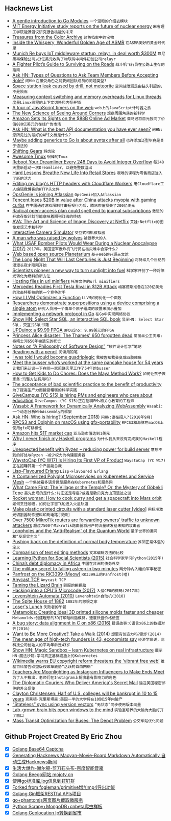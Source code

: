 ## Hacknews List


- [A gentle introduction to Go Modules](https://ukiahsmith.com/blog/a-gentle-introduction-to-golang-modules/)  `一个温和的介绍去模块`
- [MIT Energy Initiative study reports on the future of nuclear energy](http://news.mit.edu/2018/mitei-releases-report-future-nuclear-energy-0904)  `麻省理工学院能源倡议研究报告核能的未来`
- [Treasures from the Color Archive](https://www.newyorker.com/magazine/2018/09/03/treasures-from-the-color-archive)  `颜色档案中的宝物`
- [Inside the Whispery, Wonderful Golden Age of ASMR](https://www.newsweek.com/2018/09/07/asmr-whisper-videos-tingles-craig-richard-whisperlodge-1096749.html)  `在ASMR美好的黄金时代里`
- [Munich Re buys IoT middleware startup, relayr, in deal worth $300M](https://techcrunch.com/2018/09/04/munich-re-buys-iot-middleware-startup-relayr-in-deal-worth-300m/)  `慕尼黑再保险公司以3亿美元收购了物联网中间件初创公司relayr`
- [A Fighter Pilot’s Guide to Surviving on the Roads](https://www.portsmouthctc.org.uk/a-fighter-pilots-guide-to-surviving-on-the-roads/)  `战斗机飞行员在公路上生存的指南`
- [Ask HN: Types of Questions to Ask Team Members Before Accepting Role?](item?id=17908547)  `问HN:在接受角色之前要问团队成员的问题类型?`
- [Space station leak caused by drill, not meteorite](https://www.upi.com/Hole-responsible-for-space-station-leak-caused-by-drill-not-meteorite-Russia-says/2331536013870/)  `空间站泄漏是由钻头引起的，不是陨石`
- [Measuring context switching and memory overheads for Linux threads](https://eli.thegreenplace.net/2018/measuring-context-switching-and-memory-overheads-for-linux-threads/)  `度量Linux线程的上下文切换和内存开销`
- [A tour of JavaScript timers on the web](https://nolanlawson.com/2018/09/01/a-tour-of-javascript-timers-on-the-web/)  `web上的JavaScript计时器之旅`
- [The New Science of Seeing Around Corners](https://www.quantamagazine.org/the-new-science-of-seeing-around-corners-20180830/)  `观察周围角落的新科学`
- [Amazon Sets Its Sights on the $88B Online Ad Market](https://www.nytimes.com/2018/09/03/business/media/amazon-digital-ads.html)  `亚马逊将目光投向了价值880亿美元的在线广告市场`
- [Ask HN: What is the best API documentation you have ever seen?](item?id=17905919)  `问HN:您所见过的最好的API文档是什么?`
- [Maybe adding generics to Go is about syntax after all](https://dave.cheney.net/2018/09/03/maybe-adding-generics-to-go-is-about-syntax-after-all)  `也许添加泛型毕竟是关于语法的`
- [Shifting Gears](https://jenkins.io/blog/2018/08/31/shifting-gears/)  `将齿轮`
- [Awesome Tmux](https://github.com/rothgar/awesome-tmux)  `很棒的Tmux`
- [Reboot Your Dreamliner Every 248 Days to Avoid Integer Overflow](https://www.i-programmer.info/news/149-security/8548-reboot-your-dreamliner-every-248-days-to-avoid-integer-overflow.html)  `每248天重新启动一次Dreamliner，以避免整数溢出`
- [Hard Lessons Breathe New Life Into Retail Stores](https://www.nytimes.com/2018/09/03/business/retail-walmart-amazon-economy.html)  `艰难的课程为零售商店注入了新的活力`
- [Editing my blog&#39;s HTTP headers with Cloudflare Workers](https://jvns.ca/blog/2018/09/03/editing-my-blog-s-http-headers-with-cloudflare-workers/)  `用Cloudflare工人编辑我博客的HTTP头文件`
- [OpsGenie is joining Atlassian](https://www.opsgenie.com/blog/opsgenie-is-joining-atlassian)  `OpsGenie加入Atlassian`
- [Tencent loses $20B in value after China attacks myopia with gaming curbs](https://www.channelnewsasia.com/news/business/tencent-loses-us-20-billion-in-value-after-china-attacks-myopia-with-gaming-curbs-10670898)  `在中国通过游戏限制打击短视行为后，腾讯市值损失了200亿美元`
- [Radical open-access plan could spell end to journal subscriptions](https://www.nature.com/articles/d41586-018-06178-7)  `激进的开放存取计划可能意味着期刊订阅的终结`
- [AVA: The Art and Science of Image Discovery at Netflix](https://medium.com/netflix-techblog/ava-the-art-and-science-of-image-discovery-at-netflix-a442f163af6)  `艾娃:Netflix的图像发现艺术和科学`
- [Interactive Camera Simulator](http://photography-mapped.com/interact.html)  `交互式相机模拟器`
- [A man who was raised by wolves](https://www.theguardian.com/news/2018/aug/28/how-to-be-human-the-man-who-was-raised-by-wolves)  `被狼养大的人`
- [What USAF Bomber Pilots Would Wear During a Nuclear Apocalypse (2017)](http://www.thedrive.com/the-war-zone/7975/this-is-what-usaf-bomber-pilots-would-wear-during-a-nuclear-apocalypse)  `2017年，美国空军轰炸机飞行员在核灾难中会穿什么?`
- [Web based open source Planetarium](https://stellarium-web.org/)  `基于Web的开源天文馆`
- [The Long Night That Will Last Centuries is Just Beginning](https://blogs.scientificamerican.com/observations/the-west-is-going-up-in-flames)  `将持续几个世纪的漫漫长夜才刚刚开始`
- [Scientists pioneer a new way to turn sunlight into fuel](https://www.joh.cam.ac.uk/scientists-pioneer-new-way-turn-sunlight-fuel)  `科学家开创了一种将阳光转化为燃料的新方法`
- [Hosting files in url minifiers](https://fulmicoton.com/posts/urlminifier/)  `托管文件的url minifiers`
- [Mercedes Readies First Tesla Rival in $12B Attack](https://www.bloomberg.com/news/articles/2018-09-04/mercedes-readies-first-tesla-rival-in-12-billion-attack-plan?srnd=premium-europe)  `梅塞德斯准备在120亿美元的攻击特斯拉的第一个竞争对手`
- [How LLVM Optimizes a Function](https://blog.regehr.org/archives/1603)  `LLVM如何优化一个函数`
- [Researchers demonstrate superpositions using a device comprising a single atom](https://cosmosmagazine.com/physics/causality-disappears-at-the-flick-of-a-switch)  `研究人员用一个由单个原子组成的装置来演示叠加`
- [Implementing a network protocol in Go](https://about.sourcegraph.com/go/gophercon-2018-implementing-a-network-protocol-in-go/)  `在Go中实现网络协议`
- [Show HN: Select Star SQL, an interactive SQL book](http://selectstarsql.com)  `显示HN: Select Star SQL，交互式SQL书籍`
- [UPDuino: a $9.99 FPGA](https://tinyletter.com/jamesbowman/letters/upduino-a-9-99-fpga)  `UPDuino: 9.99美元的FPGA`
- [Princess Alice disaster: The Thames&#39; 650 forgotten dead](https://www.bbc.co.uk/news/uk-england-london-44800309)  `爱丽丝公主灾难:泰晤士河650年被遗忘的死亡`
- [Notes on “A Philosophy of Software Design”](https://lethain.com//notes-philosophy-software-design/)  `“软件设计哲学”笔记`
- [Reading with a pencil](https://austinkleon.com/2018/08/30/reading-with-a-pencil/)  `阅读用铅笔`
- [I was told I would become quadriplegic](https://abishekmuthian.com/i-was-told-i-would-become-quadriplegic-68c0371e6f05)  `我被告知我会变成四肢瘫痪`
- [Meet the busser who’s worked at the same pancake house for 54 years](https://www.chicagotribune.com/entertainment/ct-ent-othea-loggan-0831-story.html)  `让我们来认识一下在同一家煎饼店里工作了54年的busser`
- [How to Get Kids to Do Chores: Does the Maya Method Work?](https://www.npr.org/sections/goatsandsoda/2018/09/01/641266260/how-to-get-kids-to-do-chores-does-the-maya-method-work)  `如何让孩子做家务:玛雅方法有用吗?`
- [The acceptance of bad scientific practice to the benefit of productivity](http://backreaction.blogspot.com/2018/09/science-has-problem-and-we-must-talk.html)  `为了提高生产力而接受糟糕的科学实践`
- [GiveCampus (YC S15) is hiring PMs and engineers who care about education](https://www.givecampus.com/careers)  `GiveCampus (YC S15)正在招聘PMs和关心教育的工程师`
- [Wasabi: A Framework for Dynamically Analyzing WebAssembly](http://wasabi.software-lab.org/)  `Wasabi:一个动态分析WebAssembly的框架`
- [Ask HN: Who is hiring? (September 2018)](item?id=17902901)  `问HN:谁在招人?(2018年9月)`
- [RPCS3 and Dolphin on macOS using gfx-portability](https://gfx-rs.github.io/2018/09/03/rpcs3-dolphin.html)  `RPCS3和海豚在macOS上使用gfx可移植性`
- [Amazon hits $1T market cap](https://www.cnbc.com/2018/09/04/amazon-hits-1-trillion-in-market-value.html)  `亚马逊市值达到1美元`
- [Why I never finish my Haskell programs](https://blog.plover.com/2018/09/03/#what-goes-wrong)  `为什么我从来没有完成我的Haskell程序`
- [Unexpected benefit with Ryzen – reducing power for build server](http://lists.dragonflybsd.org/pipermail/users/2018-September/357883.html)  `意想不到的好处与Ryzen -减少权力为构建服务器`
- [WaystoCap (YC W17) Is Hiring Its First VP of Product](https://careers.waystocap.com/p/36f6e012a042-vp-of-product)  `WaystoCap (YC W17)正在招聘其第一个产品副总裁`
- [Lisp-Flavoured Erlang](http://lfe.io/)  `Lisp-Flavoured Erlang`
- [A Containerized Polyglot Microservices on Kubernetes and Service Mesh](https://github.com/vietnam-devs/coolstore-microservices)  `一个集装箱多语言微型服务在Kubernetes和服务网`
- [What Came First: The Village or the Temple? Or, the Mystery of Göbekli Tepe](https://bookworm.club/2018/09/sapiens/)  `最先出现的是什么:村庄还是寺庙?或者是歌贝克力山顶遗迹之谜`
- [Rocket woman: How to cook curry and get a spacecraft into Mars orbit](https://www.bbc.com/news/stories-45374442)  `如何烹饪咖喱，如何让宇宙飞船进入火星轨道`
- [Make plastic printed circuits with a standard laser cutter [video]](https://www.youtube.com/watch?v=Z228xymQYho)  `用标准激光切割器制作塑料印刷电路[视频]`
- [Over 7500 MikroTik routers are forwarding owners’ traffic to unknown attackers](https://blog.netlab.360.com/7500-mikrotik-routers-are-forwarding-owners-traffic-to-the-attackers-how-is-yours-en/)  `超过7500个MikroTik路由器将用户的流量转发给未知的攻击者`
- [Loopholes and the &#39;Anti-Realism&#39; of the Quantum World](https://www.wired.com/story/quantum-world-anti-realism/)  `量子世界的漏洞和“反现实主义”`
- [Pushing back on the definition of normal body temperature](https://www.wired.com/story/98-degrees-is-a-normal-body-temperature-right-not-quite/)  `推回正常体温的定义`
- [Comparison of text editing methods](http://devonzuegel.com/post/comparison-of-text-editing-methods)  `文本编辑方法的比较`
- [Learning Python for Social Scientists (2015)](https://nealcaren.github.io/python-tutorials/)  `社会科学家学习Python(2015年)`
- [China’s debt diplomacy in Africa](https://www.iafrikan.com/2018/09/04/china-africa-loans-technology-innovation-usa/)  `中国在非洲的债务外交`
- [The military secret to falling asleep in two minutes](https://www.independent.co.uk/life-style/fall-asleep-two-minutes-how-to-military-secret-trick-a8520991.html)  `两分钟内入睡的军事秘密`
- [Panfrost on the RK3399 (Meow)](https://rosenzweig.io/blog/panfrost-on-the-rk3399-meow.html)  `RK3399上的Panfrost(喵)`
- [Anycast TCP](https://bill.herrin.us/network/anycasttcp.html)  `Anycast TCP`
- [Taming the Lizard Brain](https://quillette.com/2018/08/27/taming-the-lizard-brain/)  `驯服的蜥蜴脑`
- [Hacking into a CPU’S Microcode (2017)](https://hackaday.com/2017/12/28/34c3-hacking-into-a-cpus-microcode/)  `入侵CPU的微码(2017年)`
- [Levenshtein Automata (2010)](http://blog.notdot.net/2010/07/Damn-Cool-Algorithms-Levenshtein-Automata)  `Levenshtein自动机(2010)`
- [The Spite House of 1882](http://www.nyc-architecture.com/GON/GON005.htm)  `1882年的怨恨之家`
- [Loser&#39;s Lunch](https://longreads.com/2018/09/03/losers-lunch/)  `失败者的午餐`
- [Metamolds: Creating ideal 3D printed silicone molds faster and cheaper](http://www.3ders.org/articles/20180903-metamolds-creating-ideal-3d-printed-silicone-molds-faster-and-cheaper.html)  `Metamolds:创建理想的3D打印硅树脂模具，速度快且价格便宜`
- [A bug story: data alignment in C on x86 (2016)](http://pzemtsov.github.io/2016/11/06/bug-story-alignment-on-x86.html)  `错误故事:C语言x86上的数据对齐(2016)`
- [Want to Be More Creative? Take a Walk (2014)](https://well.blogs.nytimes.com/2014/04/30/want-to-be-more-creative-take-a-walk/)  `想更有创造力吗?散步(2014)`
- [The mean age of high-tech founders is 43, economists say](https://blogs.wsj.com/cio/2018/08/31/silicon-valley-myths-aside-time-is-on-the-side-of-aging-entrepreneurs/)  `经济学家说，高科技公司创始人的平均年龄是43岁`
- [Show HN: Magic Sandbox – learn Kubernetes on real infrastructure](https://magicsandbox.com)  `展示HN:魔法沙箱-学习真正基础设施上的Kubernetes`
- [Wikimedia warns EU copyright reform threatens the ‘vibrant free web’](https://techcrunch.com/2018/09/04/wikimedia-warns-eu-copyright-reform-threatens-the-vibrant-free-web/)  `维基百科警告欧盟版权改革威胁“活跃的自由网络”`
- [Teachers Are Moonlighting as Instagram Influencers to Make Ends Meet](https://www.buzzfeednews.com/article/juliareinstein/teachers-instagram-influencers-school-tpt-pinterest)  `为了入不敷出，老师们在Instagram上扮演着有影响力的角色`
- [The Diplomatic Couriers Who Deliver America&#39;s Secret Mail](https://www.wired.com/story/diplomatic-courier-service/)  `运送美国秘密邮件的外交信使`
- [Clayton Christensen: Half of U.S. colleges will be bankrupt in 10 to 15 years](https://www.cnbc.com/2018/08/30/hbs-prof-says-half-of-us-colleges-will-be-bankrupt-in-10-to-15-years.html)  `克莱顿·克里斯坦森:美国一半的大学将在10到15年内破产`
- [“Stateless” sync using version vectors](http://archagon.net/blog/2018/09/03/good-spirits-persisting-data-statelessly/)  `“无状态”同步使用版本向量`
- [Lab-grown brain bits open windows to the mind](https://www.washingtonpost.com/local/lab-grown-brain-bits-open-windows-to-the-mind--and-a-maze-of-ethical-dilemmas/2018/09/02/9a76efee-a25b-11e8-83d2-70203b8d7b44_story.html)  `实验室培养的大脑为大脑打开了窗口`
- [Mass Transit Optimization for Buses: The Depot Problem](https://www.optibus.com/mass-transit-optimization-for-buses-the-depot-problem/)  `公交车站优化问题`

## Github Project Created By Eric Zhou

- [x] [Golang Base64 Captcha](https://github.com/mojocn/base64Captcha)
- [x] [Generating Hacknews Maoyan-Movie-Board Markdown Automatically 自动生成Hacknews新闻](https://github.com/dejavuzhou/md-genie)
- [x] [生活大爆炸-谢尔顿-剪刀石头布-百度智能音箱](https://github.com/mojocn/dueros-bang-game)
- [x] [Golang Beego网站 mojotv.cn](https://github.com/mojocn/www.mojotv.cn)
- [x] [使用go标准库,log信息到钉钉群](https://github.com/mojocn/dooger)
- [x] [Forked from fogleman/primitive增加mp4导出功能](https://github.com/mojocn/primitive)
- [x] [Golang Gin框架RESTful APIs项目](https://github.com/JJJJJJJerk/ezier-golang-web-api-framework)
- [x] [go+phantomjs网页图片截取微服务](https://github.com/mojocn/screen_shot)
- [x] [Python Scrapy+MongoDB+cnbeta爬虫样板](https://github.com/mojocn/scrapy_mongodb_boilerplate_cnbeta)
- [x] [Golang Geolocation Ip转换到省市](https://github.com/mojocn/ip2location)